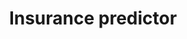 ---
layout: page
title: Insurance predictor
description: An prediction model for insurance charge
img: assets/img/insurance.png
redirect: https://github.com/zk2487/InsurancePredictor
importance: 2
category: data analysis
---